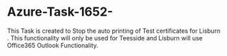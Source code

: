 # Azure-Task-1652-
This Task is created to Stop the auto printing of Test certificates for Lisburn .
This functionality will only be used for Teesside and Lisburn will use Office365 Outlook Functionality.
